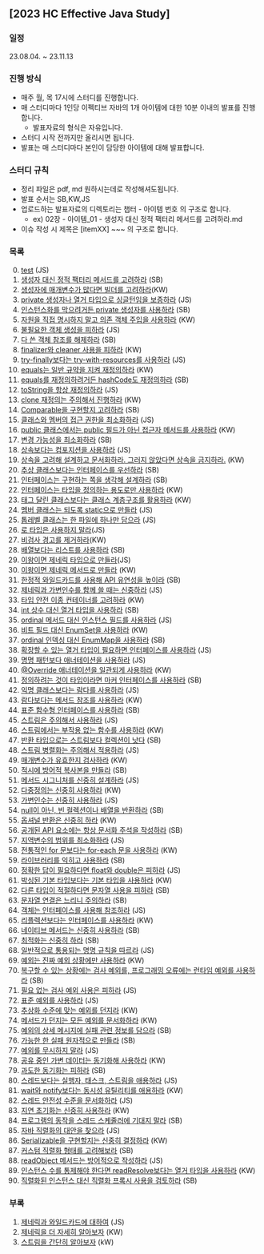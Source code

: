 ## [2023 HC Effective Java Study]

### 일정
23.08.04. ~ 23.11.13

### 진행 방식
- 매주 월, 목 17시에 스터디를 진행합니다.
- 매 스터디마다 1인당 이펙티브 자바의 1개 아이템에 대한 10분 이내의 발표를 진행합니다.
  - 발표자료의 형식은 자유입니다.
- 스터디 시작 전까지만 올리시면 됩니다.
- 발표는 매 스터디마다 본인이 담당한 아이템에 대해 발표합니다.

### 스터디 규칙
- 정리 파일은 pdf, md 원하시는데로 작성해셔도됩니다.
- 발표 순서는 SB,KW,JS
- 업로드하는 발표자료의 디렉토리는 챕터 - 아이템 번호 의 구조로 합니다.
  - ex) 02장 - 아이템_01 - 생성자 대신 정적 팩터리 메서드를 고려하라.md
- 이슈 작성 시 제목은 [itemXX] ~~~ 의 구조로 합니다.

### 목록
0. [test](02장/아이템_00/test.md) (JS)
1. [생성자 대신 정적 팩터리 메서드를 고려하라](02장/아이템_01/생성자_대신_정적_팩터리_메서드를_고려하라.md) (SB)
2. [생성자에 매개변수가 많다면 빌더를 고려하라](02장/아이템_02/생성자에_매개변수가_많다면_빌더를_고려하라.md)(KW)
3. [private 생성자나 열거 타입으로 싱글턴임을 보증하라](02장/아이템_03/private_생성자나_열거_타입으로_싱글턴임을_보증하라.md) (JS)
4. [인스턴스화를 막으려거든 private 생성자를 사용하라](02장/아이템_04/인스턴스화를_막으려거든_private_생성자를_사용하라.md) (SB)
5. [자원을 직접 명시하지 말고 의존 객체 주입을 사용하라](02장/아이템_05/자원을_직접_명시하지_말고_의존_객체_주입을_사용하라.md) (KW)
6. [불필요한 객체 생성을 피하라](02장/아이템_06/불필요한_객체_생성을_피하라.md) (JS)
7. [다 쓴 객체 참조를 해제하라](02장/아이템_07/다_쓴_객체_참조를_해제하라.md) (SB)
8. [finalizer와 cleaner 사용을 피하라](02장/아이템_08/finalizer와_cleaner사용을_피하라.md) (KW)
9. [try-finally보다는 try-with-resources를 사용하라](02장/아이템_09/try-finally_보다는_try-with-resources를_사용하라.md) (JS)
10. [equals는 일반 규약을 지켜 재정의하라](03장/아이템_10/equals는_일반_규약을_지켜_재정의하라.md) (KW)
11. [equals를 재정의하려거든 hashCode도 재정의하라](03장/아이템_11/equals를_재정의_하려거든_hashCode도_재정의하라.md) (SB)
12. [toString을 항상 재정의하라](03장/아이템_12/toString을_항상_재정의하라.md) (JS)
13. [clone 재정의는 주의해서 진행하라](03장/아이템_13/clone_재정의는_주의해서_진행하라.md) (KW)
14. [Comparable을 구현할지 고려하라](03장/아이템_14/Comparable을_구현할지_고려하라.md) (SB)
15. [클래스와 멤버의 접근 권한을 최소화하라](04장/아이템_15/클래스와_멤버의_접근_권한을_최소화하라.md) (JS)
16. [public 클래스에서는 public 필드가 아닌 접근자 메서드를 사용하라](04장/아이템_16/public_클래스에서는_public_필드가_아닌_접근자_메서드를_사용하라.md) (KW)
17. [변경 가능성을 최소화하라](04장/아이템_17/변경_가능성을_최소화하라.md) (SB)
18. [상속보다는 컴포지션을 사용하라](04장/아이템_18/상속보다는_컴포지션을_사용하라.md) (JS)
19. [상속을 고려해 설계하고 문서화하라. 그러지 않았다면 상속을 금지하라.](04장/아이템_21/인터페이스는_구현하는_쪽을_생각해_설계하라.md) (KW)
20. [추상 클래스보다는 인터페이스를 우선하라](04장/아이템_20/추상_클래스_보다는_인터페이스를_우선하라.md) (SB)
21. [인터페이스는 구현하는 쪽을 생각해 설계하라](04장/아이템_21/인터페이스는_구현하는_쪽을_생각해_설계하라.md) (SB)
22. [인터페이스는 타입을 정의하는 용도로만 사용하라](04장/아이템_22/인터페이스는_타입을_정의하는_용도로만_사용하라.md) (KW)
23. [태그 달린 클래스보다는 클래스 계층구조를 활용하라](04장/아이템_23/태그_달린_클래스보다는_클래스_계층구조를_활용하라.md) (KW)
24. [멤버 클래스는 되도록 static으로 만들라](04장/아이템_24/멤버_클래스는_되도록_static으로_만들라.md) (JS)
25. [톱레벨 클래스는 한 파일에 하나만 담으라](04장/아이템_25/톱레벨_클래스는_한_파일에_하나만_담으라.md) (JS)
26. [로 타입은 사용하지 말라](05장/아이템_26/로_타입은_사용하지_말라.md)(JS)
27. [비검사 경고를 제거하라](05장/아이템_27/비검사_경고를_제거하라.md)(KW)
28. [배열보다는 리스트를 사용하라](05장/아이템_28/배열보다는_리스트를_사용하라.md) (SB)
29. [이왕이면 제네릭 타입으로 만들라](05장/아이템_29/이왕이면_제네릭_타입으로_만들라.md)(JS)
30. [이왕이면 제네릭 메서드로 만들라](05장/아이템_30/이왕이면_제네릭_메서드로_만들라.md) (KW)
31. [한정적 와일드카드를 사용해 API 유연성을 높이라](05장/아이템_31/한정적_와일드카드를_사용해_API_유연성을_높이라.md) (SB)
32. [제네릭과 가변인수를 함께 쓸 때는 신중하라](05장/아이템_32/제네릭과_가변인수를_함께_쓸_때는_신중하라.md) (JS)
33. [타입 안전 이종 컨테이너를 고려하라](05장/아이템_33/타입_안전_이종_컨테이너를_고려하라.md) (KW)
34. [int 상수 대신 열거 타입을 사용하라](06장/아이템_34/int_상수_대신_열거_타입을_사용하라.md) (SB)
35. [ordinal 메서드 대신 인스턴스 필드를 사용하라](06장/아이템_35/ordinal_메서드_대신_인스턴스_필드를_사용하라.md) (JS)
36. [비트 필드 대신 EnumSet을 사용하라](06장/아이템_36/비트_필드_대신_EnumSet을_사용하라.md) (KW)
37. [ordinal 인덱싱 대신 EnumMap을 사용하라](06장/아이템_37/ordinal_인덱싱_대신_EnumMap을_사용하라.md) (SB)
38. [확장할 수 있는 열거 타입이 필요하면 인터페이스를 사용하라](06장/아이템_38/확장할_수_있는_열거_타입이_필요하면_인터페이스를_사용하라.md) (JS)
39. [명명 패턴보다 애너테이션을 사용하라](06장/아이템_39/명명_패턴보다_애너테이션을_사용하라.md) (JS)
40. [@Override 애너테이션을 일관되게 사용하라](06장/아이템_40/@Override_애너테이션을_일관되게_사용하라.md) (KW)
41. [정의하려는 것이 타입이라면 마커 인터페이스를 사용하라](06장/아이템_41/정의하려는_것이_타입이라면_마커_인터페이스를_사용하라.md) (SB)
42. [익명 클래스보다는 람다를 사용하라](07장/아이템_42/익명_클래스보다는_람다를_사용하라.md) (JS)
43. [람다보다는 메서드 참조를 사용하라](07장/아이템_43/람다보다는_메서드_참조를_사용하라.md) (KW)
44. [표준 함수형 인터페이스를 사용하라](07장/아이템_44/표준_함수형_인터페이스를_사용하라.md) (SB)
45. [스트림은 주의해서 사용하라](07장/아이템_45/스트림은_주의해서_사용하라.md) (JS)
46. [스트림에서는 부작용 없는 함수를 사용하라](07장/아이템_46/스트림에서는_부작용_없는_함수를_사용하라.md) (KW)
47. [반환 타입으로는 스트림보다 컬렉션이 낫다](07장/아이템_47/반환_타입으로는_스트림보다_컬렉션이_낫다.md) (SB)
48. [스트림 병렬화는 주의해서 적용하라](07장/아이템_48/스트림_병렬화는_주의해서_적용하라.md) (JS)
49. [매개변수가 유효한지 검사하라](08장/아이템_49/매개변수가_유효한지_검사하라.md) (KW)
50. [적시에 방어적 복사본을 만들라](08장/아이템_50/적시에_방어적_복사본을_만들라.md) (SB)
51. [메서드 시그니처를 신중히 설계하라](08장/아이템_51/메서드_시그니처를_신중히_설계하라.md) (JS)
52. [다중정의는 신중히 사용하라](08장/아이템_52/다중정의는_신중히_사용하라.md) (KW)
53. [가변인수는 신중히 사용하라](08장/아이템_53/가변인수는_신중히_사용하라.md) (JS)
54. [null이 아닌, 빈 컬렉션이나 배열을 반환하라](08장/아이템_54/null이_아닌,_빈_컬렉션이나_배열을_반환하라.md) (SB)
55. [옵셔널 반환은 신중히 하라](08장/아이템55/옵셔널_반환은_신중히_하라.md) (KW)
56. [공개된 API 요소에는 항상 문서화 주석을 작성하라](08장/아이템_56/공개된_API_요소에는_항상_문서화_주석을_작성하라.md) (SB)
57. [지역변수의 범위를 최소화하라](09장/아이템_57/지역변수의_범위를_최소화하라.md) (JS)
58. [전통적인 for 문보다는 for-each 문을 사용하라](09장/아이템_58/전통적인_for_문보다는_for-each_문을_사용하라.md) (KW)
59. [라이브러리를 익히고 사용하라](09장/아이템_59/라이브러리를_익히고_사용하라.md) (SB)
60. [정확한 답이 필요하다면 float와 double은 피하라](09장/아이템_60/정확한_답이_필요하다면_float와_double은_피하라.md) (JS)
61. [박싱된 기본 타입보다는 기본 타입을 사용하라](09장/아이템_61/박싱된_기본_타입보다는_기본_타입을_사용하라.md) (KW)
62. [다른 타입이 적절하다면 문자열 사용을 피하라](09장/아이템_62/다른_타입이_적절하다면_문자열_사용을_피하라.md) (SB)
63. [문자열 연결은 느리니 주의하라](09장/아이템_63/문자열_연결은_느리니_주의하라.md) (SB)
64. [객체는 인터페이스를 사용해 참조하라](09장/아이템_64/객체는_인터페이스를_사용해_참조하라.md) (JS)
65. [리플렉션보다는 인터페이스를 사용하라](09장/아이템_65/리플렉션보다는_인터페이스를_사용하라.md) (KW)
66. [네이티브 메서드는 신중히 사용하라](09장/아이템_66/네이티브_메서드는_신중히_사용하라.md) (SB)
67. [최적화는 신중히 하라](09장/아이템_67/최적화는_신중히_하라.md) (SB)
68. [일반적으로 통용되는 명명 규칙을 따르라](09장/아이템_68/일반적으로_통용되는_명명_규칙을_따르라.md) (JS)
69. [예외는 진짜 예외 상황에만 사용하라](10장/아이템_69/예외는_진짜_예외_상황에만_사용하라.md) (KW)
70. [복구할 수 있는 상황에는 검사 예외를, 프로그래밍 오류에는 런타임 예외를 사용하라](10장/아이템_70/복구할_수_있는_상황에는_검사_예외를,_프로그래밍_오류에는_런타임_예외를_사용하라.md) (SB)
71. [필요 없는 검사 예외 사용은 피하라](10장/아이템_71/필요_없는_검사_예외_사용은_피하라.md) (JS)
72. [표준 예외를 사용하라](10장/아이템_72/표준_예외를_사용하라.md) (JS)
73. [추상화 수준에 맞는 예외를 던지라](10장/아이템_73/추상화_수준에_맞는_예외를_던지라.md) (KW)
74. [메서드가 던지는 모든 예외를 문서화하라](10장/아이템_74/메서드가_던지는_모든_예외를_문서화하라.md) (KW)
75. [예외의 상세 메시지에 실패 관련 정보를 담으라](10장/아이템_75/예외의_상세_메시지에_실패_관련_정보를_담으라.md) (SB)
76. [가능한 한 실패 원자적으로 만들라](10장/아이템_76/가능한_한_실패_원자적으로_만들라.md) (SB)
77. [예외를 무시하지 말라](10장/아이템_77/예외를_무시하지_말라.md) (JS)
78. [공유 중인 가변 데이터는 동기화해 사용하라](11장/아이템_79/공유_중인_가변_데이터는_동기화해_사용하라.md) (KW)
79. [과도한 동기화는 피하라](11장/아이템_79/과도한_동기화는_피하라.md) (SB)
80. [스레드보다는 실행자, 태스크, 스트림을 애용하라](11장/아이템_80/스레드보다는_실행자,태스크,스트림을_애용하자.md) (JS)
81. [wait와 notify보다는 동시성 유틸리티를 애용하라](11장/아이템_81/wait와_notify보다는_동시성_유틸리티를_애용하라.md) (KW)
82. [스레드 안전성 수준을 문서화하라](11장/아이템_82/스레드_안전성_수준을_문서화하라.md) (JS)
83. [지연 초기화는 신중히 사용하라](11장/아이템_83/지연_초기화는_신중히_사용하라.md) (KW)
84. [프로그램의 동작을 스레드 스케줄러에 기대지 말라](11장/아이템_84/프로그램의_동작을_스레드_스케줄러에_기대지_말라.md) (SB)
85. [자바 직렬화의 대안을 찾으라](12장/아이템_85/자바_직렬화의_대안을_찾으라.md) (JS)
86. [Serializable을 구현할지는 신중히 결정하라](12장/아이템_86/Serializable을_구현할지는_신중히_결정하라.md) (KW)
87. [커스텀 직렬화 형태를 고려해보라](12장/아이템_87/커스텀_직렬화_형태를_고려해보라.md) (SB)
88. [readObject 메서드는 방어적으로 작성하라](12장/아이템_88/readObject_메서드는_방어적으로_작성하라.md) (JS)
89. [인스턴스 수를 통제해야 한다면 readResolve보다는 열거 타입을 사용하라](12장/아이템_89/인스턴스_수를_통제해야_한다면_readResolve_보다는_열거_타입을_사용하라.md) (KW)
90. [직렬화된 인스턴스 대신 직렬화 프록시 사용을 검토하라](12장/아이템_90/직렬화된_인스턴스_대신_직렬화_프록시_사용을_검토하라.md) (SB)

### 부록
1. [제네릭과 와일드카드에 대하여](부록/제네릭과_와일드카드에_대하여.md) (JS)
2. [제네릭을 더 자세히 알아보자](부록/제네릭을_더_자세히_알아보자.md) (KW)
3. [스트림을 간단히 알아보자](부록/스트림을_간단히_알아보자.md) (kW)